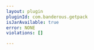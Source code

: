 ```yaml
---
layout: plugin
pluginId: com.banderous.getpack
isJarAvailable: true
error: NONE
violations: []

---
```

